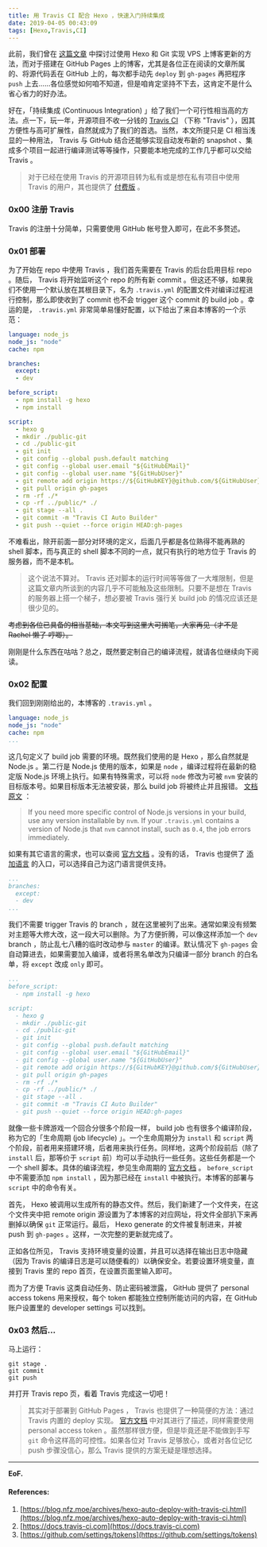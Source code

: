 ```yaml
---
title: 用 Travis CI 配合 Hexo ，快速入门持续集成
date: 2019-04-05 00:43:09
tags: [Hexo,Travis,CI]
---
```


此前，我们曾在 [这篇文章](https://blog.stfw.info/hexo-completely-tutorial/) 中探讨过使用 Hexo 和 Git 实现 VPS 上博客更新的方法，而对于搭建在 GitHub Pages 上的博客，尤其是各位正在阅读的文章所属的、将源代码丢在 GitHub 上的，每次都手动先 `deploy` 到 `gh-pages` 再把程序 `push` 上去……各位感觉如何咱不知道，但是咱肯定坚持不下去，这肯定不是什么省心省力的好办法。

好在，「持续集成 (Continuous Integration) 」给了我们一个可行性相当高的方法。点一下，玩一年，开源项目不收一分钱的 [Travis CI](https://travis-ci.org) （下称 "Travis" ），因其方便性与高可扩展性，自然就成为了我们的首选。当然，本文所提只是 CI 相当浅显的一种用法， Travis 与 GitHub 结合还能够实现自动发布新的 snapshot 、集成多个项目一起进行编译测试等等操作，只要能本地完成的工作几乎都可以交给 Travis 。
<!-- more -->
> 对于已经在使用 Travis 的开源项目转为私有或是想在私有项目中使用 Travis 的用户，其也提供了 [付费版](https://travis-ci.com) 。

### 0x00 注册 Travis

Travis 的注册十分简单，只需要使用 GitHub 帐号登入即可，在此不多赘述。

### 0x01 部署

为了开始在 repo 中使用 Travis ，我们首先需要在 Travis 的后台启用目标 repo 。随后，  Travis 将开始监听这个 repo 的所有新 commit 。但这还不够，如果我们不使用一个默认放在其根目录下，名为 `.travis.yml` 的配置文件对编译过程进行控制，那么即使收到了 commit 也不会 trigger 这个 commit 的 build job 。幸运的是， `.travis.yml` 非常简单易懂好配置，以下给出了来自本博客的一个示范：

```yaml
language: node_js
node_js: "node"
cache: npm

branches:
  except:
  - dev

before_script:
  - npm install -g hexo
  - npm install

script:
  - hexo g
  - mkdir ./public-git
  - cd ./public-git
  - git init
  - git config --global push.default matching
  - git config --global user.email "${GitHubEMail}"
  - git config --global user.name "${GitHubUser}"
  - git remote add origin https://${GitHubKEY}@github.com/${GitHubUser}/Rachel-s-Blog.git
  - git pull origin gh-pages
  - rm -rf ./*
  - cp -rf ../public/* ./
  - git stage --all .
  - git commit -m "Travis CI Auto Builder"
  - git push --quiet --force origin HEAD:gh-pages
```

不难看出，除开前面一部分对环境的定义，后面几乎都是各位熟得不能再熟的 shell 脚本，而与真正的 shell 脚本不同的一点，就只有执行的地方位于 Travis 的服务器，而不是本机。

> 这个说法不算对。 Travis 还对脚本的运行时间等等做了一大堆限制，但是这篇文章内所谈到的内容几乎不可能触及这些限制。只要不是想在 Travis 的服务器上搭一个梯子，想必要被 Travis 强行关 build job 的情况应该还是很少见的。

~~考虑到各位已具备的相当基础，本文写到这里大可搁笔，大家再见（才不是 Rachel 懒了 哼唧）。~~

刚刚是什么东西在咕咕？总之，既然要定制自己的编译流程，就请各位继续向下阅读。

### 0x02 配置

我们回到刚刚给出的，本博客的 `.travis.yml` 。

```yaml
language: node_js
node_js: "node"
cache: npm
...
```

这几句定义了 build job 需要的环境。既然我们使用的是 Hexo ，那么自然就是 Node.js 。第二行是 Node.js 使用的版本，如果是 `node` ，编译过程将在最新的稳定版 Node.js 环境上执行。如果有特殊需求，可以将 `node` 修改为可被 `nvm` 安装的目标版本号。如果目标版本无法被安装，那么 build job 将被终止并且报错。 [文档原文](https://docs.travis-ci.com/user/languages/javascript-with-nodejs/) ：

> If you need more specific control of Node.js versions in your build, use any version installable by `nvm`. If your `.travis.yml` contains a version of Node.js that `nvm` cannot install, such as `0.4`, the job errors immediately.

如果有其它语言的需求，也可以查阅 [官方文档](https://docs.travis-ci.com/user/languages/) 。没有的话， Travis 也提供了 [添加语言](https://docs.travis-ci.com/user/languages/community-supported-languages/) 的入口，可以选择自己为这门语言提供支持。

```yaml
...
branches:
  except:
  - dev
...
```

我们不需要 trigger Travis 的 branch ，就在这里被列了出来。通常如果没有频繁对主题等大修大改，这一段大可以删除。为了方便折腾，可以像这样添加一个 `dev` branch ，防止乱七八糟的临时改动参与 `master` 的编译。默认情况下 `gh-pages` 会自动算进去，如果需要加入编译，或者将黑名单改为只编译一部分 branch 的白名单，将 `except` 改成 `only` 即可。

```yaml
...
before_script:
  - npm install -g hexo

script:
  - hexo g
  - mkdir ./public-git
  - cd ./public-git
  - git init
  - git config --global push.default matching
  - git config --global user.email "${GitHubEmail}"
  - git config --global user.name "${GitHubUser}"
  - git remote add origin https://${GitHubKEY}@github.com/${GitHubUser}/Rachel-s-Blog.git
  - git pull origin gh-pages
  - rm -rf ./*
  - cp -rf ../public/* ./
  - git stage --all .
  - git commit -m "Travis CI Auto Builder"
  - git push --quiet --force origin HEAD:gh-pages
```

就像一些卡牌游戏一个回合分很多个阶段一样， build job 也有很多个编译阶段，称为它的「生命周期 (job lifecycle) 」。一个生命周期分为 `install` 和 `script` 两个阶段，前者用来搭建环境，后者用来执行任务。同样地，这两个阶段前后（除了 `install` 后，那等价于 `script` 前）均可以手动执行一些任务。这些任务都是一个一个 shell 脚本。具体的编译流程，参见生命周期的 [官方文档](https://docs.travis-ci.com/user/job-lifecycle/) 。 `before_script` 中不需要添加 `npm install` ，因为那已经在 `install` 中被执行。本博客的部署与 `script` 中的命令有关。

首先， Hexo 被调用以生成所有的静态文件。然后，我们新建了一个文件夹，在这个文件夹中把 remote origin 源设置为了本博客的对应网址，将文件全部扒下来再删掉以确保 `git` 正常运行。最后， Hexo generate 的文件被复制进来，并被 push 到 `gh-pages` 。这样，一次完整的更新就完成了。

正如各位所见， Travis 支持环境变量的设置，并且可以选择在输出日志中隐藏（因为 Travis 的编译日志是可以随便看的）以确保安全。若要设置环境变量，直接到 Travis 里的 repo 首页，在设置页面里输入即可。

而为了方便 Travis 这类自动任务、防止密码被泄露， GitHub 提供了 personal access tokens 用来授权，每个 token 都能独立控制所能访问的内容，在 GitHub 账户设置里的 developer settings 可以找到。

### 0x03 然后…

马上运行：

```shell
git stage .
git commit
git push
```

并打开 Travis repo 页，看着 Travis 完成这一切吧！

> 其实对于部署到 GitHub Pages ， Travis 也提供了一种简便的方法：通过 Travis 内置的 deploy 实现。 [官方文档](https://docs.travis-ci.com/user/deployment/pages/) 中对其进行了描述，同样需要使用 personal access token 。虽然那样很方便，但是毕竟还是不能做到手写 `git` 命令这样高的可控性。如果各位对 Travis 足够放心，或者对各位记忆 push 步骤没信心，那么 Travis 提供的方案无疑是理想选择。

***

**EoF.**

#### References:

1. [https://blog.nfz.moe/archives/hexo-auto-deploy-with-travis-ci.html](https://blog.nfz.moe/archives/hexo-auto-deploy-with-travis-ci.html)
2. [https://docs.travis-ci.com](https://docs.travis-ci.com)
3. [https://github.com/settings/tokens](https://github.com/settings/tokens)

